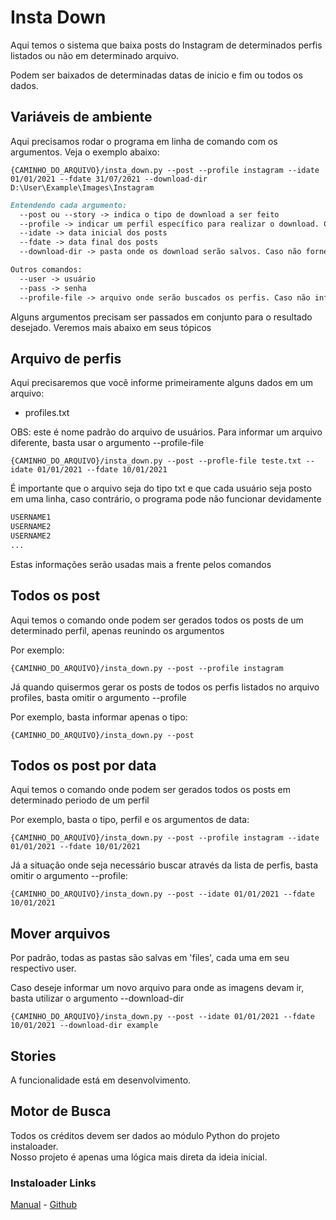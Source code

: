 # Insta Down

Aqui temos o sistema que baixa posts do Instagram de determinados perfis listados ou não em determinado arquivo.

Podem ser baixados de determinadas datas de inicio e fim ou todos os dados.

## Variáveis de ambiente

Aqui precisamos rodar o programa em linha de comando com os argumentos. Veja o exemplo abaixo:
```Shell
{CAMINHO_DO_ARQUIVO}/insta_down.py --post --profile instagram --idate 01/01/2021 --fdate 31/07/2021 --download-dir D:\User\Example\Images\Instagram
```
```MarkDown
Entendendo cada argumento:
  --post ou --story -> indica o tipo de download a ser feito 
  --profile -> indicar um perfil específico para realizar o download. Caso não informado, buscará do arquivo padrão
  --idate -> data inicial dos posts
  --fdate -> data final dos posts
  --download-dir -> pasta onde os download serão salvos. Caso não fornecido, será usada a pasta padrão

Outros comandos:
  --user -> usuário
  --pass -> senha
  --profile-file -> arquivo onde serão buscados os perfis. Caso não informado, será usado o arquivo padrão
```

Alguns argumentos precisam ser passados em conjunto para o resultado desejado. Veremos mais abaixo em seus tópicos

## Arquivo de perfis

Aqui precisaremos que você informe primeiramente alguns dados em um arquivo:
* profiles.txt
  
OBS: este é nome padrão do arquivo de usuários. Para informar um arquivo diferente, basta usar o argumento --profile-file
```Shell
{CAMINHO_DO_ARQUIVO}/insta_down.py --post --profle-file teste.txt --idate 01/01/2021 --fdate 10/01/2021
```

É importante que o arquivo seja do tipo txt e que cada usuário seja posto em uma linha, caso contrário, o programa pode não funcionar devidamente

```Python
USERNAME1
USERNAME2
USERNAME2
...
```

Estas informações serão usadas mais a frente pelos comandos

## Todos os post

Aqui temos o comando onde podem ser gerados todos os posts de um determinado perfil, apenas reunindo os argumentos

Por exemplo:
```Shell
{CAMINHO_DO_ARQUIVO}/insta_down.py --post --profile instagram
```

Já quando quisermos gerar os posts de todos os perfis listados no arquivo profiles, basta omitir o argumento --profile

Por exemplo, basta informar apenas o tipo:
```Shell
{CAMINHO_DO_ARQUIVO}/insta_down.py --post
```

## Todos os post por data

Aqui temos o comando onde podem ser gerados todos os posts em determinado periodo de um perfil

Por exemplo, basta o tipo, perfil e os argumentos de data:
```Shell
{CAMINHO_DO_ARQUIVO}/insta_down.py --post --profile instagram --idate 01/01/2021 --fdate 10/01/2021
```

Já a situação onde seja necessário buscar através da lista de perfis, basta omitir o argumento --profile:
```Shell
{CAMINHO_DO_ARQUIVO}/insta_down.py --post --idate 01/01/2021 --fdate 10/01/2021
```

## Mover arquivos

Por padrão, todas as pastas são salvas em 'files', cada uma em seu respectivo user.

Caso deseje informar um novo arquivo para onde as imagens devam ir, basta utilizar o argumento --download-dir
```Shell
{CAMINHO_DO_ARQUIVO}/insta_down.py --post --idate 01/01/2021 --fdate 10/01/2021 --download-dir example
```

## Stories

A funcionalidade está em desenvolvimento.
## Motor de Busca

Todos os créditos devem ser dados ao módulo Python do projeto instaloader.  
Nosso projeto é apenas uma lógica mais direta da ideia inicial.
### Instaloader Links
[Manual](https://instaloader.github.io/) - 
[Github](https://github.com/instaloader/instaloader)